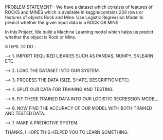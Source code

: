 PROBLEM STATEMENT:- We have a dataset which consists of features of ROCKS and MINES which is available in kaggle(contains 208 rows or features of objects Rock and Mine. 
                    Use Logistic Regression Model to predict whether the given input data is a ROCK OR MINE

In this Project, We build a Machine Learning model which helps us predict whether the object is Rock or Mine.

STEPS TO DO :

--> 1. IMPORT REQUIRED LIBARIES SUCH AS PANDAS, NUMPY, SKLEARN ETC.

--> 2. LOAD THE DATASET INTO OUR SYSTEM.

--> 3. PROCESS THE DATA (SIZE, SHAPE, DESCRIPTION ETC).

--> 4. SPLIT OUR DATA FOR TRAINING AND TESTING.

--> 5. FIT THESE TRAINED DATA INTO OUR LOGISTIC REGRESSION MODEL.

--> 6. NOW FIND THE ACCURACY OF OUR MODEL WITH BOTH TRAINED AND TESTED DATA.

--> 7. MAKE A PREDICTIVE SYSTEM.

THANKS, I HOPE THIS HELPED YOU TO LEARN SOMETHING.
